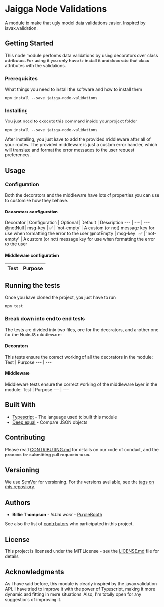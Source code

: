 # Jaigga Node Validations

A module to make that ugly model data validations easier. Inspired by javax.validation.

## Getting Started

This node module performs data validations by using decorators over class attributes. For using it you only have to install it and decorate that class attributes with the validations.

### Prerequisites

What things you need to install the software and how to install them

```
npm install --save jaigga-node-validations
```

### Installing

You just need to execute this command inside your project folder.

```
npm install --save jaigga-node-validations
```

After installing, you just have to add the provided middleware after all of your routes. The provided middleware is just a custom error handler, which will translate and format the error messages to the user request preferences.

## Usage


### Configuration

Both the decorators and the middleware have lots of properties you can use to customize how they behave.

#### Decorators configuration

Decorator | Configuration | Optional | Default | Description
--- | --- | ---
@notNull | msg-key | :white_check_mark: | 'not-empty' | A custom (or not) message key for use when formatting the error to the user
@notEmpty | msg-key | :white_check_mark: | 'not-empty' | A custom (or not) message key for use when formatting the error to the user


#### Middleware configuration

Test | Purpose 
--- | --- 

## Running the tests

Once you have cloned the project, you just have to run

```
npm test
```

### Break down into end to end tests

The tests are divided into two files, one for the decorators, and another one for the NodeJS middleware:

#### Decorators
This tests ensure the correct working of all the decorators in the module:
Test | Purpose 
--- | --- 

#### Middleware
Middleware tests ensure the correct working of the middleware layer in the module:
Test | Purpose 
--- | --- 


## Built With

* [Typescript](https://www.typescriptlang.org/) - The language used to built this module
* [Deep equal](https://www.npmjs.com/package/deep-equal) - Compare JSON objects

## Contributing

Please read [CONTRIBUTING.md](https://gist.github.com/PurpleBooth/b24679402957c63ec426) for details on our code of conduct, and the process for submitting pull requests to us.

## Versioning

We use [SemVer](http://semver.org/) for versioning. For the versions available, see the [tags on this repository](https://github.com/your/project/tags). 

## Authors

* **Billie Thompson** - *Initial work* - [PurpleBooth](https://github.com/PurpleBooth)

See also the list of [contributors](https://github.com/your/project/contributors) who participated in this project.

## License

This project is licensed under the MIT License - see the [LICENSE.md](LICENSE.md) file for details

## Acknowledgments

As I have said before, this module is clearly inspired by the javax.validation API. I have tried to improve it with the power of Typescript, making it more dynamic and fitting in more situations. Also, I'm totally open for any suggestions of improving it.